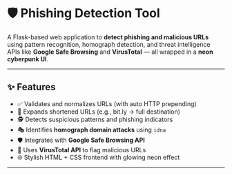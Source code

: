 # 🛡️ Phishing Detection Tool

A Flask-based web application to **detect phishing and malicious URLs** using pattern recognition, homograph detection, and threat intelligence APIs like **Google Safe Browsing** and **VirusTotal** — all wrapped in a **neon cyberpunk UI**.

---

## ✨ Features

- ✅ Validates and normalizes URLs (with auto HTTP prepending)
- 🔎 Expands shortened URLs (e.g., bit.ly → full destination)
- 🕵️ Detects suspicious patterns and phishing indicators
- 🎭 Identifies **homograph domain attacks** using `idna`
- 🛡️ Integrates with **Google Safe Browsing API**
- 🔬 Uses **VirusTotal API** to flag malicious URLs
- 🌐 Stylish HTML + CSS frontend with glowing neon effect

---

